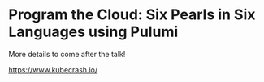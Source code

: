 # Program the Cloud: Six Pearls in Six Languages using Pulumi

More details to come after the talk!

https://www.kubecrash.io/
